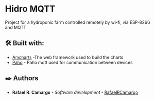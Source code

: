 # Hidro MQTT

Project for a hydroponic farm controlled remotely by wi-fi, via ESP-8266 and MQTT

## 🛠️ Built with:
- [Amcharts](https://www.amcharts.com/) -The web framework used to build the charts
- [Paho](https://www.eclipse.org/paho/) - Paho mqtt used for communication between devices

## ✒️ Authors
- **Rafael R. Camargo** - *Software development* - [RafaelRCamargo](https://github.com/RafaelRCamargo)
